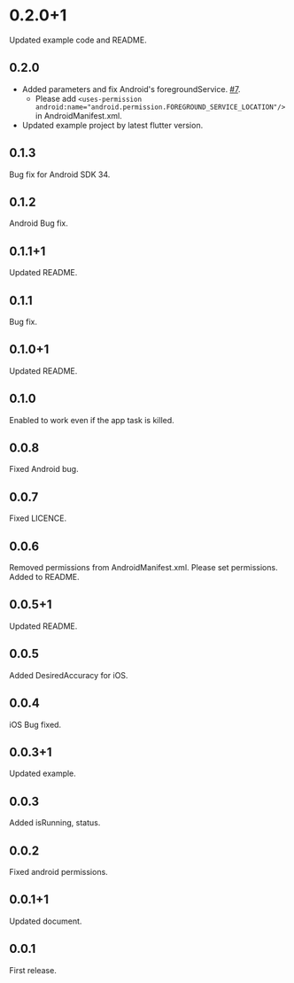 # 0.2.0+1
Updated example code and README.

## 0.2.0
- Added parameters and fix Android's foregroundService. [#7](https://github.com/never-inc/flutter_background_task/pull/7).
  - Please add `<uses-permission android:name="android.permission.FOREGROUND_SERVICE_LOCATION"/>` in AndroidManifest.xml.
- Updated example project by latest flutter version.

## 0.1.3
Bug fix for Android SDK 34.

## 0.1.2
Android Bug fix.

## 0.1.1+1
Updated README.

## 0.1.1
Bug fix.

## 0.1.0+1
Updated README.

## 0.1.0
Enabled to work even if the app task is killed.

## 0.0.8
Fixed Android bug.

## 0.0.7
Fixed LICENCE.

## 0.0.6
Removed permissions from AndroidManifest.xml. Please set permissions. Added to README.

## 0.0.5+1
Updated README.

## 0.0.5
Added DesiredAccuracy for iOS.

## 0.0.4
iOS Bug fixed.

## 0.0.3+1
Updated example.

## 0.0.3
Added isRunning, status.

## 0.0.2
Fixed android permissions.

## 0.0.1+1
Updated document.

## 0.0.1
First release.
